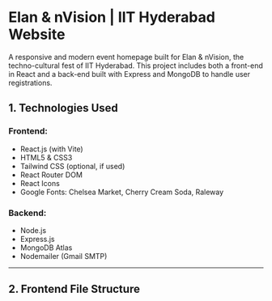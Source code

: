 # Elan & nVision | IIT Hyderabad Website

A responsive and modern event homepage built for Elan & nVision, the techno-cultural fest of IIT Hyderabad. This project includes both a front-end in React and a back-end built with Express and MongoDB to handle user registrations.

## 1. Technologies Used

### Frontend:
- React.js (with Vite)
- HTML5 & CSS3
- Tailwind CSS (optional, if used)
- React Router DOM
- React Icons
- Google Fonts: Chelsea Market, Cherry Cream Soda, Raleway

### Backend:
- Node.js
- Express.js
- MongoDB Atlas
- Nodemailer (Gmail SMTP)

---

## 2. Frontend File Structure

